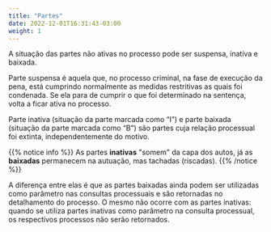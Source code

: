 ```yaml
---
title: "Partes"
date: 2022-12-01T16:31:43-03:00
weight: 1
---
```


A situação das partes não ativas no processo pode ser suspensa, inativa e baixada.

Parte suspensa é aquela que, no processo criminal, na fase de execução da pena, está cumprindo normalmente as medidas restritivas as quais foi condenada. Se ela para de cumprir o que foi determinado na sentença, volta a ficar ativa no processo.

Parte inativa (situação da parte marcada como “I”) e parte baixada (situação da parte marcada como “B”) são partes cuja relação processual foi extinta, independentemente do motivo.

{{% notice info %}}
As partes **inativas** "somem" da capa dos autos, já as **baixadas** permanecem na autuação, mas tachadas (riscadas).
{{% /notice %}}

A diferença entre elas é que as partes baixadas ainda podem ser utilizadas como parâmetro nas consultas processuais e são retornadas no detalhamento do processo. O mesmo não ocorre com as partes inativas: quando se utiliza partes inativas como parâmetro na consulta processual, os respectivos processos não serão retornados.
